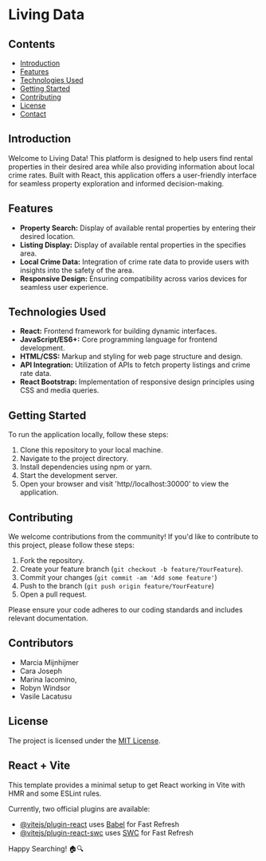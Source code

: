 # Living Data

## Contents

- [Introduction](#introduction)
- [Features](#features)
- [Technologies Used](#technologies-used)
- [Getting Started](#getting-started)
- [Contributing](#contributing)
- [License](#license)
- [Contact](#contact)

## Introduction

Welcome to Living Data! This platform is designed to help users find rental properties in their desired area while also providing information about local crime rates. Built with React, this application offers a user-friendly interface for seamless property exploration and informed decision-making.

## Features

- **Property Search:** Display of available rental properties by entering their desired location.
- **Listing Display:** Display of available rental properties in the specifies area.
- **Local Crime Data:** Integration of crime rate data to provide users with insights into the safety of the area.
- **Responsive Design:** Ensuring compatibility across varios devices for seamless user experience.

## Technologies Used

- **React:** Frontend framework for building dynamic interfaces.
- **JavaScript/ES6+:** Core programming language for frontend development.
- **HTML/CSS:** Markup and styling for web page structure and design.
- **API Integration:** Utilization of APIs to fetch property listings and crime rate data.
- **React Bootstrap:** Implementation of responsive design principles using CSS and media queries.

## Getting Started

To run the application locally, follow these steps:

1. Clone this repository to your local machine.
2. Navigate to the project directory.
3. Install dependencies using npm or yarn.
4. Start the development server.
5. Open your browser and visit 'http//localhost:30000' to view the application.

## Contributing

We welcome contributions from the community! If you'd like to contribute to this project, please follow these steps:

1. Fork the repository.
2. Create your feature branch (`git checkout -b feature/YourFeature`).
3. Commit your changes (`git commit -am 'Add some feature'`)
4. Push to the branch (`git push origin feature/YourFeature`)
5. Open a pull request.

Please ensure your code adheres to our coding standards and includes relevant documentation.

## Contributors

- Marcia Mijnhijmer
- Cara Joseph
- Marina Iacomino,
- Robyn Windsor
- Vasile Lacatusu

## License

The project is licensed under the [MIT License](https://opensource.org/license/mit/).

## React + Vite

This template provides a minimal setup to get React working in Vite with HMR and some ESLint rules.

Currently, two official plugins are available:

- [@vitejs/plugin-react](https://github.com/vitejs/vite-plugin-react/blob/main/packages/plugin-react/README.md) uses [Babel](https://babeljs.io/) for Fast Refresh
- [@vitejs/plugin-react-swc](https://github.com/vitejs/vite-plugin-react-swc) uses [SWC](https://swc.rs/) for Fast Refresh

Happy Searching! 🏠🔍
